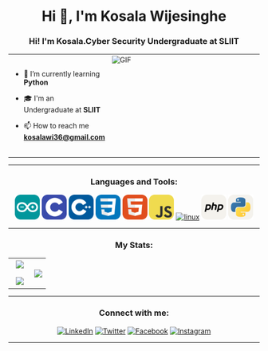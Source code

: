 <h1 align="center">Hi 👋, I'm Kosala Wijesinghe</h1>
<h3 align="center">Hi! I'm Kosala.Cyber Security Undergraduate at SLIIT</h3>


<table align="center">
<tr border="none">
<td width="80%" align="left">

- 🌱 I’m currently learning **Python**

- 🎓 I'm an Undergraduate at **SLIIT**

- 📫 How to reach me **kosalawi36@gmail.com**

</td>
<td>

  <img align="right" alt="GIF" height="200px" width="360" src="https://media.giphy.com/media/Ah3zHH7hvsSB2/giphy.gif" />

  
  </td>
</tr>
</table>


<!--language start-->
---
<h3 align="center">Languages and Tools:</h3>
<p align="center">
  <a href="https://www.arduino.cc/" target="_blank" rel="noreferrer"><img src="https://github.com/tandpfun/skill-icons/blob/main/icons/Arduino.svg" alt="arduino" width="50" height="50"/></a>
  <a href="https://www.cprogramming.com/" target="_blank" rel="noreferrer"><img src="https://github.com/tandpfun/skill-icons/blob/main/icons/C.svg" alt="c" width="50" height="50"/></a>
  <a href="https://www.w3schools.com/cpp/" target="_blank" rel="noreferrer"><img src="https://github.com/tandpfun/skill-icons/blob/main/icons/CPP.svg" alt="cplusplus" width="50" height="50"/></a>
  <a href="https://www.w3schools.com/css/" target="_blank" rel="noreferrer"><img src="https://github.com/tandpfun/skill-icons/blob/main/icons/CSS.svg" alt="css3" width="50" height="50"/></a>
  <a href="https://www.w3.org/html/" target="_blank" rel="noreferrer"><img src="https://github.com/tandpfun/skill-icons/blob/main/icons/HTML.svg" alt="html5" width="50" height="50"/></a>
  <a href="https://developer.mozilla.org/en-US/docs/Web/JavaScript" target="_blank" rel="noreferrer"><img src="https://github.com/tandpfun/skill-icons/blob/main/icons/JavaScript.svg" alt="javascript" width="50" height="50"/></a>
  <a href="https://www.linux.org/" target="_blank" rel="noreferrer"><img src="https://github.com/Scar1109/skill-icons/blob/main/icons/Linux-Light.svg" alt="linux" width="50" height="50"/></a>
  <a href="https://www.php.net" target="_blank" rel="noreferrer"><img src="https://github.com/tandpfun/skill-icons/blob/main/icons/PHP-Light.svg" alt="php" width="50" height="50"/></a>
  <a href="https://www.python.org" target="_blank" rel="noreferrer"><img src="https://github.com/tandpfun/skill-icons/blob/main/icons/Python-Light.svg" alt="python" width="50" height="50"/></a>
</p>

<!--language end-->

---


<!--stats start-->
<h3 align="center">My Stats:</h3>
<p align="center">
<table align="center">
<tr border="none">
<td width="60%" align="center">
  
<img  align="center"  src="https://github-readme-stats.vercel.app/api?username=kosalawijesinghe&theme=dark&show_icons=true&count_private=true" />
<br></br>
<img src="https://github-readme-streak-stats.herokuapp.com/?user=kosalawijesinghe&theme=dark&hide_border=false" /> 
</td>

<td width="50%" align="center">

<img  align="center"  src="https://github-readme-stats.anuraghazra1.vercel.app/api/top-langs/?username=kosalawijesinghe&theme=dark&hide_border=false&no-bg=true&no-frame=true&langs_count=10"/>
  
</td>
</tr>
</table>

<!--stats end-->

---

<!--socials start-->
<h3 align="center">Connect with me:</h3>
<p align="center">
  <a href="https://www.linkedin.com/in/kosala-wijesinghe-5b2986289/" target="blank"><img align="center" src="https://raw.githubusercontent.com/rahuldkjain/github-profile-readme-generator/master/src/images/icons/Social/linked-in-alt.svg" alt="LinkedIn" height="50" width="50" /></a>
  <a href="https://twitter.com/kosala_w_" target="blank"><img align="center" src="https://raw.githubusercontent.com/rahuldkjain/github-profile-readme-generator/master/src/images/icons/Social/twitter.svg" alt="Twitter" height="50" width="50" /></a>
  <a href="https://fb.com/kosala.wi" target="blank"><img align="center" src="https://raw.githubusercontent.com/rahuldkjain/github-profile-readme-generator/master/src/images/icons/Social/facebook.svg" alt="Facebook" height="50" width="50" /></a>
  <a href="https://instagram.com/kosala_w_" target="blank"><img align="center" src="https://raw.githubusercontent.com/rahuldkjain/github-profile-readme-generator/master/src/images/icons/Social/instagram.svg" alt="Instagram" height="50" width="50" /></a>
</p>



<!--socials end-->
---
